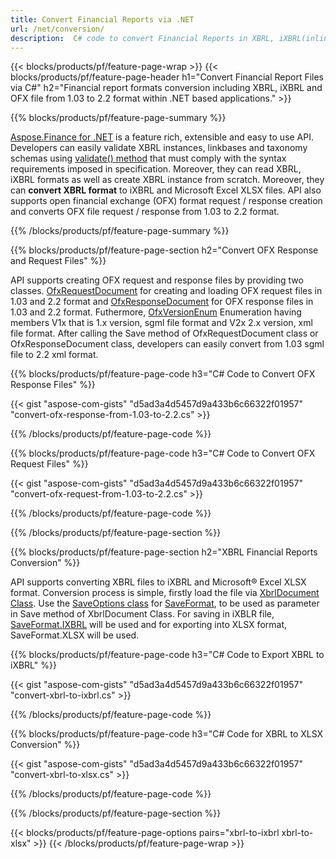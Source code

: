 ```yaml
---
title: Convert Financial Reports via .NET
url: /net/conversion/
description:  C# code to convert Financial Reports in XBRL, iXBRL(inline xbrl) and OFX file fomats via .NET library.
---
```

{{< blocks/products/pf/feature-page-wrap >}}
{{< blocks/products/pf/feature-page-header h1="Convert Financial Report Files via C#" h2="Financial report formats conversion including XBRL, iXBRL and OFX file from 1.03 to 2.2 format within .NET based applications." >}}

{{% blocks/products/pf/feature-page-summary %}}

[Aspose.Finance for .NET](https://products.aspose.com/finance/net/) is a feature rich, extensible and easy to use API. Developers can easily validate XBRL instances, linkbases and taxonomy schemas using [validate() method](https://apireference.aspose.com/finance/net/aspose.finance.xbrl/xbrlinstance/methods/validate) that must comply with the syntax requirements imposed in specification. Moreover, they can read XBRL, iXBRL formats as well as create XBRL instance from scratch. Moreover, they can **convert XBRL format** to iXBRL and Microsoft Excel XLSX files. API also supports open financial exchange (OFX) format request / response creation and converts OFX file request / response from 1.03 to 2.2 format.

{{% /blocks/products/pf/feature-page-summary  %}}

{{% blocks/products/pf/feature-page-section  h2="Convert OFX Response and Request Files" %}}

API supports creating OFX request and response files by providing two classes. [OfxRequestDocument](https://apireference.aspose.com/finance/net/aspose.finance.ofx/ofxrequestdocument) for creating and loading OFX request files in 1.03 and 2.2 format and [OfxResponseDocument](https://apireference.aspose.com/finance/net/aspose.finance.ofx/ofxresponsedocument) for OFX response files in 1.03 and 2.2 format. Futhermore, [OfxVersionEnum](https://apireference.aspose.com/finance/net/aspose.finance.ofx/ofxversionenum) Enumeration having members V1x that is 1.x version, sgml file format and V2x 2.x version, xml file format. After calling the Save method of OfxRequestDocument class or OfxResponseDocument class, developers can easily convert from 1.03 sgml file to 2.2 xml format.


{{% blocks/products/pf/feature-page-code h3="C# Code to Convert OFX Response Files" %}}

{{< gist "aspose-com-gists" "d5ad3a4d5457d9a433b6c66322f01957" "convert-ofx-response-from-1.03-to-2.2.cs" >}} 

{{% /blocks/products/pf/feature-page-code  %}}

{{% blocks/products/pf/feature-page-code h3="C# Code to Convert OFX Request Files" %}}

{{< gist "aspose-com-gists" "d5ad3a4d5457d9a433b6c66322f01957" "convert-ofx-request-from-1.03-to-2.2.cs" >}} 

{{% /blocks/products/pf/feature-page-code  %}}

{{% /blocks/products/pf/feature-page-section %}}

{{% blocks/products/pf/feature-page-section  h2="XBRL Financial Reports Conversion" %}}

API supports converting XBRL files to iXBRL and Microsoft® Excel XLSX format. Conversion process is simple, firstly load the file via [XbrlDocument Class](https://apireference.aspose.com/finance/net/aspose.finance.xbrl/xbrldocument). Use the [SaveOptions class](https://apireference.aspose.com/finance/net/aspose.finance.xbrl/saveoptions) for [SaveFormat](https://apireference.aspose.com/finance/net/aspose.finance.xbrl/saveoptions/properties/saveformat), to be used as parameter in Save method of XbrlDocument Class. For saving in iXBLR file, [SaveFormat.IXBRL](https://apireference.aspose.com/finance/net/aspose.finance.xbrl/saveformat) will be used and for exporting into XLSX format, SaveFormat.XLSX will be used.

{{% blocks/products/pf/feature-page-code h3="C# Code to Export XBRL to iXBRL" %}}

{{< gist "aspose-com-gists" "d5ad3a4d5457d9a433b6c66322f01957" "convert-xbrl-to-ixbrl.cs" >}} 

{{% /blocks/products/pf/feature-page-code  %}}

{{% blocks/products/pf/feature-page-code h3="C# Code for XBRL to XLSX Conversion" %}}

{{< gist "aspose-com-gists" "d5ad3a4d5457d9a433b6c66322f01957" "convert-xbrl-to-xlsx.cs" >}} 

{{% /blocks/products/pf/feature-page-code  %}}

{{% /blocks/products/pf/feature-page-section %}}

{{< blocks/products/pf/feature-page-options pairs="xbrl-to-ixbrl xbrl-to-xlsx" >}}
{{< /blocks/products/pf/feature-page-wrap >}}
